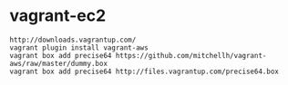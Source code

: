 vagrant-ec2
===========

    http://downloads.vagrantup.com/  
    vagrant plugin install vagrant-aws
    vagrant box add precise64 https://github.com/mitchellh/vagrant-aws/raw/master/dummy.box
    vagrant box add precise64 http://files.vagrantup.com/precise64.box
